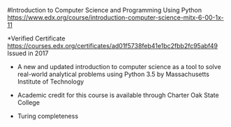#Introduction to Computer Science and Programming Using Python
https://www.edx.org/course/introduction-computer-science-mitx-6-00-1x-11

*Verified Certificate 
https://courses.edx.org/certificates/ad01f5738feb41e1bc2fbb2fc95abf49
Issued in 2017

- A new and updated introduction to computer science as a tool to solve real-world analytical problems using Python 3.5 by Massachusetts Institute of Technology

- Academic credit for this course is available through Charter Oak State College

- Turing completeness
